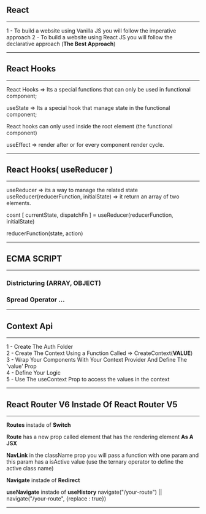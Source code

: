 ## React

---

1 - To build a website using Vanilla JS you will follow the imperative approach
2 - To build a website using React JS you will follow the declarative approach (**The Best Approach**)

---

## React Hooks

---

React Hooks => Its a special functions that can only be used in functional component;

useState => Its a special hook that manage state in the functional component;

React hooks can only used inside the root element (the functional component)

useEffect => render after or for every component render cycle.

---

## React Hooks( useReducer )

---

useReducer => its a way to manage the related state
useReducer(reducerFunction, initialState) => it return an array of two elements.

cosnt [ currentState, dispatchFn ] = useReducer(reducerFunction, initialState)

reducerFunction(state, action)

---

## ECMA SCRIPT

---

### Districturing (ARRAY, OBJECT)

### Spread Operator ...

---

## Context Api

---

1 - Create The Auth Folder <br />
2 - Create The Context Using a Function Called => CreateContext(**VALUE**) <br />
3 - Wrap Your Components With Your Context Provider And Define The 'value' Prop <br />
4 - Define Your Logic <br />
5 - Use The useContext Prop to access the values in the context <br />

---

## React Router V6 Instade Of React Router V5

---

**Routes** instade of **Switch** <br />

**Route** has a new prop called element that has the rendering element **As A JSX** <br />

**NavLink** in the className prop you will pass a function with one param and this param has a isActive value (use the ternary operator to define the active class name) <br />

**Navigate** instade of **Redirect** <br />

**useNavigate** instade of **useHistory** navigate("/your-route") || navigate("/your-route", {replace : true}) <br />

---
